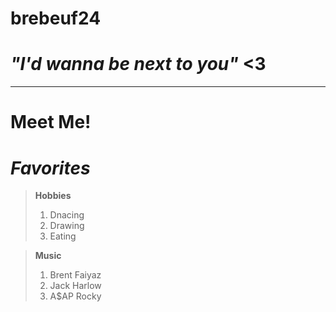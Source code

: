 # brebeuf24
# *"I'd wanna be next to you"* <3

---
# **Meet Me!**

# *Favorites*
> **Hobbies**
>  1. Dnacing
>  2. Drawing
>  3. Eating

> **Music**
>  1. Brent Faiyaz
>  2. Jack Harlow
>  3. A$AP Rocky
